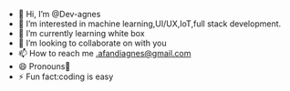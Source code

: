 - 👋 Hi, I’m @Dev-agnes
- 👀 I’m interested in machine learning,UI/UX,IoT,full stack development.
- 🌱 I’m currently learning white box
- 💞️ I’m looking to collaborate on with you 
- 📫 How to reach me .afandiagnes@gmail.com
- 😄 Pronouns🎱
- ⚡ Fun fact:coding is easy

<!---
Dev-agnes/Dev-agnes is a ✨ special ✨ repository because its `README.md` (this file) appears on your GitHub profile.
You can click the Preview link to take a look at your changes.
--->
